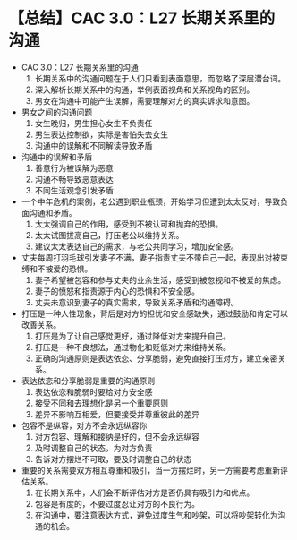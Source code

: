 # 【总结】CAC 3.0：L27 长期关系里的沟通

-   CAC 3.0：L27 长期关系里的沟通
    1.  长期关系中的沟通问题在于人们只看到表面意思，而忽略了深层潜台词。
    2.  深入解析长期关系中的沟通，举例表面视角和关系视角的区别。
    3.  男女在沟通中可能产生误解，需要理解对方的真实诉求和意图。
-   男女之间的沟通问题
    1.  女生晚归，男生担心女生不负责任
    2.  男生表达控制欲，实际是害怕失去女生
    3.  沟通中的误解和不同解读导致矛盾
-   沟通中的误解和矛盾
    1.  善意行为被误解为恶意
    2.  沟通不畅导致恶意表达
    3.  不同生活观念引发矛盾
-   一个中年危机的案例，老公遇到职业瓶颈，开始学习但遭到太太反对，导致负面沟通和矛盾。
    1.  太太强调自己的作用，感受到不被认可和抛弃的恐惧。
    2.  太太试图拔高自己，打压老公以维持关系。
    3.  建议太太表达自己的需求，与老公共同学习，增加安全感。
-   丈夫每周打羽毛球引发妻子不满，妻子指责丈夫不带自己一起，表现出对被束缚和不被爱的恐惧。
    1.  妻子希望被包容和参与丈夫的业余生活，感受到被忽视和不被爱的焦虑。
    2.  妻子的愤怒和指责源于内心的恐惧和不安全感。
    3.  丈夫未意识到妻子的真实需求，导致关系矛盾和沟通障碍。
-   打压是一种人性现象，背后是对方的担忧和安全感缺失，通过鼓励和肯定可以改善关系。
    1.  打压是为了让自己感觉更好，通过降低对方来提升自己。
    2.  打压是一种不良想法，通过物化和贬低对方来维持关系。
    3.  正确的沟通原则是表达依恋、分享脆弱，避免直接打压对方，建立亲密关系。
-   表达依恋和分享脆弱是重要的沟通原则
    1.  表达依恋和脆弱时要给对方安全感
    2.  接受不同和去理想化是另一个重要原则
    3.  差异不影响互相爱，但要接受并尊重彼此的差异
-   包容不是纵容，对方不会永远纵容你
    1.  对方包容、理解和接纳是好的，但不会永远纵容
    2.  及时调整自己的状态，为对方负责
    3.  告诉对方摆烂不可取，要及时调整自己的状态
-   重要的关系需要双方相互尊重和吸引，当一方摆烂时，另一方需要考虑重新评估关系。
    1.  在长期关系中，人们会不断评估对方是否仍具有吸引力和优点。
    2.  包容是有度的，不要过度忍让对方的不良行为。
    3.  在沟通中，要注意表达方式，避免过度生气和吵架，可以将吵架转化为沟通的机会。